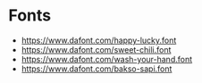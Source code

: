 # Fonts

- https://www.dafont.com/happy-lucky.font
- https://www.dafont.com/sweet-chili.font
- https://www.dafont.com/wash-your-hand.font
- https://www.dafont.com/bakso-sapi.font
